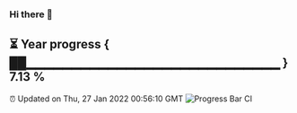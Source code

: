 ### Hi there 👋
⏳ Year progress { ██▁▁▁▁▁▁▁▁▁▁▁▁▁▁▁▁▁▁▁▁▁▁▁▁▁▁▁▁ } 7.13 %
---
⏰ Updated on Thu, 27 Jan 2022 00:56:10 GMT
![Progress Bar CI](https://github.com/liununu/liununu/workflows/Progress%20Bar%20CI/badge.svg)

